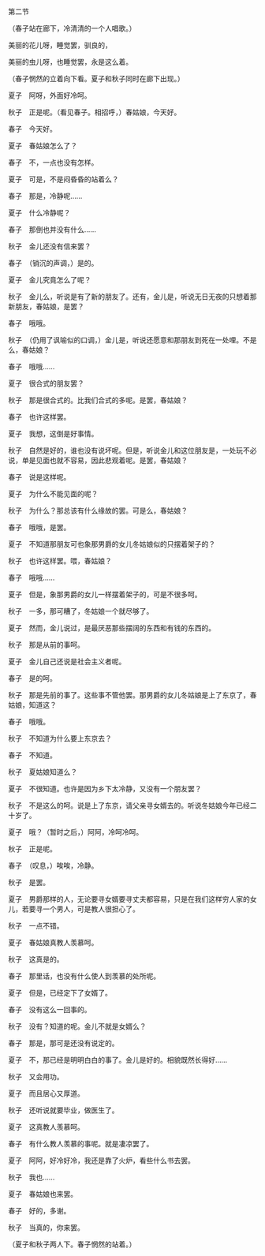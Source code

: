 第二节

  

（春子站在廊下，冷清清的一个人唱歌。）

  

美丽的花儿呀，睡觉罢，驯良的，

美丽的虫儿呀，也睡觉罢，永是这么着。

  

（春子惘然的立着向下看。夏子和秋子同时在廊下出现。）

夏子　阿呀，外面好冷呵。

秋子　正是呢。（看见春子。相招呼，）春姑娘，今天好。

春子　今天好。

夏子　春姑娘怎么了？

春子　不，一点也没有怎样。

夏子　可是，不是闷昏昏的站着么？

春子　那是，冷静呢……

夏子　什么冷静呢？

春子　那倒也并没有什么……

秋子　金儿还没有信来罢？

春子　（销沉的声调，）是的。

夏子　金儿究竟怎么了呢？

秋子　金儿么，听说是有了新的朋友了。还有，金儿是，听说无日无夜的只想着那新朋友，春姑娘，是罢？

春子　哦哦。

秋子　（仍用了讽喻似的口调，）金儿是，听说还愿意和那朋友到死在一处哩。不是么，春姑娘？

春子　哦哦……

夏子　很合式的朋友罢？

秋子　那是很合式的。比我们合式的多呢。是罢，春姑娘？

春子　也许这样罢。

夏子　我想，这倒是好事情。

秋子　自然是好的，谁也没有说坏呢。但是，听说金儿和这位朋友是，一处玩不必说，单是见面也就不容易，因此悲观着呢。是罢，春姑娘？

春子　说是这样呢。

夏子　为什么不能见面的呢？

秋子　为什么？那总该有什么缘故的罢。可是么，春姑娘？

春子　哦哦，是罢。

夏子　不知道那朋友可也象那男爵的女儿冬姑娘似的只摆着架子的？

秋子　也许这样罢。喂，春姑娘？

春子　哦哦……

夏子　但是，象那男爵的女儿一样摆着架子的，可是不很多呵。

秋子　一多，那可糟了，冬姑娘一个就尽够了。

夏子　然而，金儿说过，是最厌恶那些摆阔的东西和有钱的东西的。

秋子　那是从前的事呵。

夏子　金儿自己还说是社会主义者呢。

春子　是的呵。

秋子　那是先前的事了。这些事不管他罢。那男爵的女儿冬姑娘是上了东京了，春姑娘，知道这？

春子　哦哦。

秋子　不知道为什么要上东京去？

春子　不知道。

秋子　夏姑娘知道么？

夏子　不很知道。也许是因为乡下太冷静，又没有一个朋友罢？

秋子　不是这么的呵。说是上了东京，请父亲寻女婿去的。听说冬姑娘今年已经二十岁了。

夏子　哦？（暂时之后，）阿阿，冷呵冷呵。

秋子　正是呢。

春子　（叹息，）唉唉，冷静。

秋子　是罢。

夏子　男爵那样的人，无论要寻女婿要寻丈夫都容易，只是在我们这样穷人家的女儿，若要寻一个男人，可是教人很担心了。

秋子　一点不错。

夏子　春姑娘真教人羡慕呵。

秋子　这真是的。

春子　那里话，也没有什么使人到羡慕的处所呢。

夏子　但是，已经定下了女婿了。

春子　没有这么一回事的。

秋子　没有？知道的呢。金儿不就是女婿么？

春子　那是，那可是还没有说定的。

夏子　不，那已经是明明白白的事了。金儿是好的。相貌既然长得好……

秋子　又会用功。

夏子　而且居心又厚道。

秋子　还听说就要毕业，做医生了。

夏子　这真教人羡慕呵。

春子　有什么教人羡慕的事呢。就是凄凉罢了。

夏子　阿阿，好冷好冷，我还是靠了火炉，看些什么书去罢。

秋子　我也……

夏子　春姑娘也来罢。

春子　好的，多谢。

秋子　当真的，你来罢。

（夏子和秋子两人下。春子惘然的站着。）